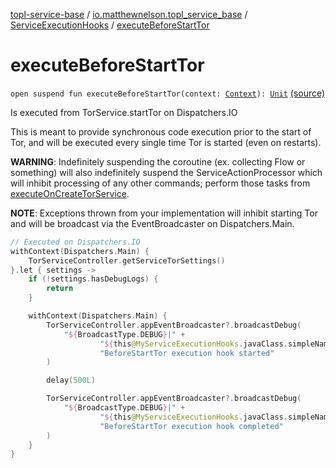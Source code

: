 [topl-service-base](../../index.md) / [io.matthewnelson.topl_service_base](../index.md) / [ServiceExecutionHooks](index.md) / [executeBeforeStartTor](./execute-before-start-tor.md)

# executeBeforeStartTor

`open suspend fun executeBeforeStartTor(context: `[`Context`](https://developer.android.com/reference/android/content/Context.html)`): `[`Unit`](https://kotlinlang.org/api/latest/jvm/stdlib/kotlin/-unit/index.html) [(source)](https://github.com/05nelsonm/TorOnionProxyLibrary-Android/blob/master/topl-service-base/src/main/java/io/matthewnelson/topl_service_base/ServiceExecutionHooks.kt#L39)

Is executed from TorService.startTor on Dispatchers.IO

This is meant to provide synchronous code execution prior to the
start of Tor, and will be executed every single time Tor is started (even on restarts).

**WARNING**: Indefinitely suspending the coroutine (ex. collecting
Flow or something) will also indefinitely suspend the ServiceActionProcessor
which will inhibit processing of any other commands; perform those tasks
from [executeOnCreateTorService](execute-on-create-tor-service.md).

**NOTE**: Exceptions thrown from your implementation will inhibit starting
Tor and will be broadcast via the EventBroadcaster on Dispatchers.Main.

``` kotlin
// Executed on Dispatchers.IO
withContext(Dispatchers.Main) {
    TorServiceController.getServiceTorSettings()
}.let { settings ->
    if (!settings.hasDebugLogs) {
        return
    }

    withContext(Dispatchers.Main) {
        TorServiceController.appEventBroadcaster?.broadcastDebug(
            "${BroadcastType.DEBUG}|" +
                    "${this@MyServiceExecutionHooks.javaClass.simpleName}|" +
                    "BeforeStartTor execution hook started"
        )

        delay(500L)

        TorServiceController.appEventBroadcaster?.broadcastDebug(
            "${BroadcastType.DEBUG}|" +
                    "${this@MyServiceExecutionHooks.javaClass.simpleName}|" +
                    "BeforeStartTor execution hook completed"
        )
    }
}
```

